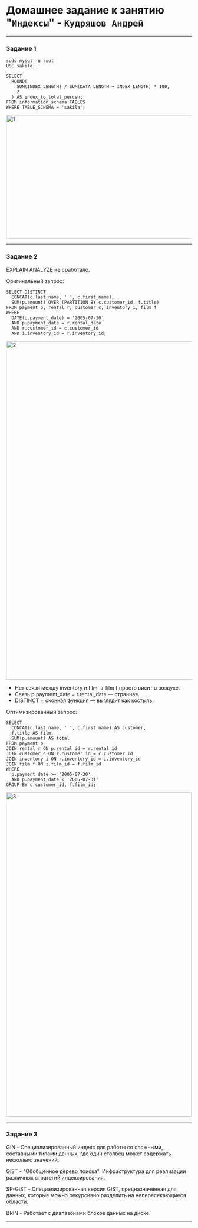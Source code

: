 # Домашнее задание к занятию "`Индексы`" - `Кудряшов Андрей`

---

### Задание 1

```
sudo mysql -u root
USE sakila;
```
```
SELECT 
  ROUND(
    SUM(INDEX_LENGTH) / SUM(DATA_LENGTH + INDEX_LENGTH) * 100,
    2
  ) AS index_to_total_percent
FROM information_schema.TABLES
WHERE TABLE_SCHEMA = 'sakila';
```

<img width="641" height="335" alt="1" src="https://github.com/user-attachments/assets/40e03aa3-ec0e-4c62-9e12-d150c8bb4496" />


---

### Задание 2

EXPLAIN ANALYZE не сработало.

Оригинальный запрос:
```
SELECT DISTINCT 
  CONCAT(c.last_name, ' ', c.first_name), 
  SUM(p.amount) OVER (PARTITION BY c.customer_id, f.title)
FROM payment p, rental r, customer c, inventory i, film f
WHERE 
  DATE(p.payment_date) = '2005-07-30' 
  AND p.payment_date = r.rental_date 
  AND r.customer_id = c.customer_id 
  AND i.inventory_id = r.inventory_id;
```

<img width="827" height="916" alt="2" src="https://github.com/user-attachments/assets/9131d50d-4a2a-4dac-944e-e0bf667ffc96" />

* Нет связи между inventory и film → film f просто висит в воздухе.
* Связь p.payment_date = r.rental_date — странная.
* DISTINCT + оконная функция — выглядит как костыль.


Оптимизированный запрос:
```
SELECT 
  CONCAT(c.last_name, ' ', c.first_name) AS customer,
  f.title AS film,
  SUM(p.amount) AS total
FROM payment p
JOIN rental r ON p.rental_id = r.rental_id
JOIN customer c ON r.customer_id = c.customer_id
JOIN inventory i ON r.inventory_id = i.inventory_id
JOIN film f ON i.film_id = f.film_id
WHERE 
  p.payment_date >= '2005-07-30' 
  AND p.payment_date < '2005-07-31'
GROUP BY c.customer_id, f.film_id;
```

<img width="503" height="878" alt="3" src="https://github.com/user-attachments/assets/2c304e28-fe34-440a-80cf-db23056a36c8" />

---

### Задание 3

GIN - Специализированный индекс для работы со сложными, составными типами данных, где один столбец может содержать несколько значений.

GiST - "Обобщённое дерево поиска". Инфраструктура для реализации различных стратегий индексирования.

SP-GiST - Специализированная версия GiST, предназначенная для данных, которые можно рекурсивно разделить на непересекающиеся области.

BRIN - Работает с диапазонами блоков данных на диске.

---
